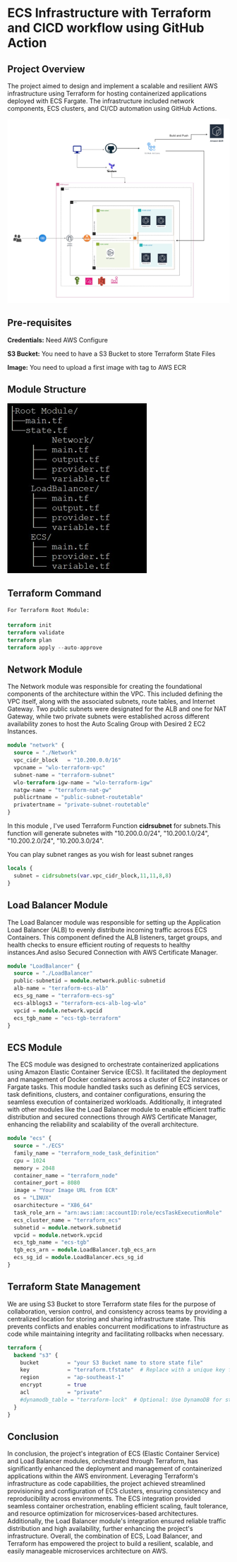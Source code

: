 # ECS Infrastructure with Terraform and CICD workflow using GitHub Action

<h2>Project Overview</h2>
<p>The project aimed to design and implement a scalable and resilient AWS infrastructure using Terraform for hosting containerized applications deployed with ECS Fargate. The infrastructure included network components, ECS clusters, and CI/CD automation using GitHub Actions.</p>

![CHEESE](images/ecs.jpg)

<h2>Pre-requisites</h2>
<p><b>Credentials:</b> Need AWS Configure
<p><b>S3 Bucket:</b> You need to have a S3 Bucket to store Terraform State Files</p>
<p><b>Image:</b> You need to upload a first image with tag to AWS ECR</p>

<h2>Module Structure</h2>

![CHEESE](images/structure.jpg)

<h2>Terraform Command</h2>

```terraform
For Terraform Root Module:

terraform init
terraform validate
terraform plan
terraform apply --auto-approve
```
<h2>Network Module</h2>
<p>The Network module was responsible for creating the foundational components of the architecture within the VPC. This included defining the VPC itself, along with the associated subnets, route tables, and Internet Gateway. Two public subnets were designated for the ALB and one for NAT Gateway, while two private subnets were established across different availability zones to host the Auto Scaling Group with Desired 2 EC2 Instances.</p>

```terraform
module "network" {
  source = "./Network"
  vpc_cidr_block   = "10.200.0.0/16"
  vpcname = "wlo-terraform-vpc"
  subnet-name = "terraform-subnet"
  wlo-terraform-igw-name = "wlo-terraform-igw"
  natgw-name = "terraform-nat-gw"
  publicrtname = "public-subnet-routetable"
  privatertname = "private-subnet-routetable"
}
```
<p>In this module , I've used Terraform Function <b>cidrsubnet</b> for subnets.This function will generate subnetes with "10.200.0.0/24", "10.200.1.0/24", "10.200.2.0/24", "10.200.3.0/24".</p>
<p>You can play subnet ranges as you wish for least subnet ranges</p>

```terraform
locals {
  subnet = cidrsubnets(var.vpc_cidr_block,11,11,8,8)
}
```
<h2>Load Balancer Module</h2>
<p>The Load Balancer module was responsible for setting up the Application Load Balancer (ALB) to evenly distribute incoming traffic across ECS Containers. This component defined the ALB listeners, target groups, and health checks to ensure efficient routing of requests to healthy instances.And aslso Secured Connection with AWS Certificate Manager.</p>

```terraform
module "LoadBalancer" {
  source = "./LoadBalancer"
  public-subnetid = module.network.public-subnetid
  alb-name = "terraform-ecs-alb"
  ecs_sg_name = "terraform-ecs-sg"
  ecs-alblogs3 = "terraform-ecs-alb-log-wlo"
  vpcid = module.network.vpcid
  ecs_tgb_name = "ecs-tgb-terraform"
}
```
<h2>ECS Module</h2>
<p>The ECS module was designed to orchestrate containerized applications using Amazon Elastic Container Service (ECS). It facilitated the deployment and management of Docker containers across a cluster of EC2 instances or Fargate tasks. This module handled tasks such as defining ECS services, task definitions, clusters, and container configurations, ensuring the seamless execution of containerized workloads. Additionally, it integrated with other modules like the Load Balancer module to enable efficient traffic distribution and secured connections through AWS Certificate Manager, enhancing the reliability and scalability of the overall architecture.</p>

```terraform
module "ecs" {
  source = "./ECS"
  family_name = "terraform_node_task_definition"
  cpu = 1024
  memory = 2048
  container_name = "terraform_node"
  container_port = 8080
  image = "Your Image URL from ECR"
  os = "LINUX"
  osarchitecture = "X86_64"
  task_role_arn = "arn:aws:iam::accountID:role/ecsTaskExecutionRole"
  ecs_cluster_name = "terraform_ecs"
  subnetid = module.network.subnetid
  vpcid = module.network.vpcid
  ecs_tgb_name = "ecs-tgb"
  tgb_ecs_arn = module.LoadBalancer.tgb_ecs_arn
  ecs_sg_id = module.LoadBalancer.ecs_sg_id
}
```

<h2>Terraform State Management</h2>
<p>We are using S3 Bucket to store Terraform state files for the purpose of collaboration, version control, and consistency across teams by providing a centralized location for storing and sharing infrastructure state. This prevents conflicts and enables concurrent modifications to infrastructure as code while maintaining integrity and facilitating rollbacks when necessary.</p>

```terraform
terraform {
  backend "s3" {
    bucket         = "your S3 Bucket name to store state file"
    key            = "terraform.tfstate"  # Replace with a unique key for each configuration
    region         = "ap-southeast-1"
    encrypt        = true
    acl            = "private"
    #dynamodb_table = "terraform-lock"  # Optional: Use DynamoDB for state locking
  }
}
```

<h2>Conclusion</h2>
<p>In conclusion, the project's integration of ECS (Elastic Container Service) and Load Balancer modules, orchestrated through Terraform, has significantly enhanced the deployment and management of containerized applications within the AWS environment. Leveraging Terraform's infrastructure as code capabilities, the project achieved streamlined provisioning and configuration of ECS clusters, ensuring consistency and reproducibility across environments. The ECS integration provided seamless container orchestration, enabling efficient scaling, fault tolerance, and resource optimization for microservices-based architectures. Additionally, the Load Balancer module's integration ensured reliable traffic distribution and high availability, further enhancing the project's infrastructure. Overall, the combination of ECS, Load Balancer, and Terraform has empowered the project to build a resilient, scalable, and easily manageable microservices architecture on AWS.</p>
